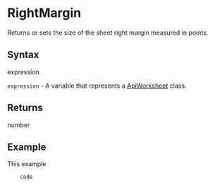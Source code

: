 # RightMargin

Returns or sets the size of the sheet right margin measured in points.

## Syntax

expression.

`expression` - A variable that represents a [ApiWorksheet](../ApiWorksheet.md) class.

## Returns

number

## Example

This example

```javascript
	code
```